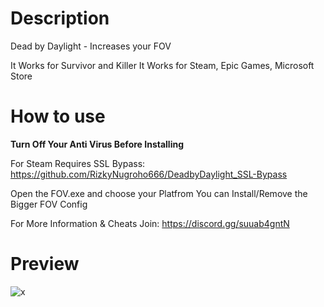 # Description
Dead by Daylight - Increases your FOV 

It Works for Survivor and Killer
It Works for Steam, Epic Games, Microsoft Store

# How to use
**Turn Off Your Anti Virus Before Installing**

For Steam Requires SSL Bypass: https://github.com/RizkyNugroho666/DeadbyDaylight_SSL-Bypass

Open the FOV.exe and choose your Platfrom
You can Install/Remove the Bigger FOV Config

For More Information & Cheats Join: https://discord.gg/suuab4gntN

# Preview
![x](https://media.discordapp.net/attachments/967323715786379266/967477704532303922/unknown.png?width=1194&height=670)
